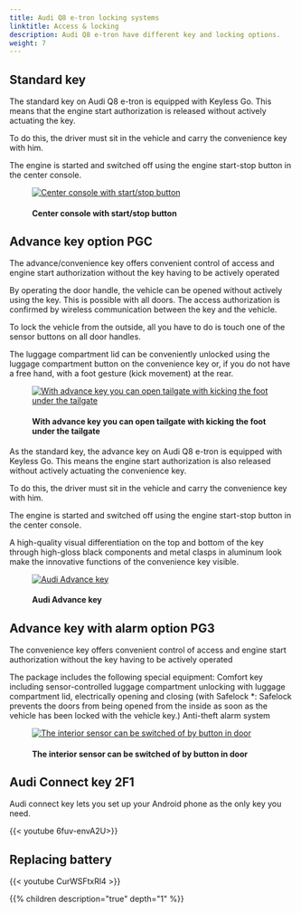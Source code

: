 ```yaml
---
title: Audi Q8 e-tron locking systems
linktitle: Access & locking
description: Audi Q8 e-tron have different key and locking options.
weight: 7
---
```

<!-- markdownlint-disable MD033 -->
## Standard key

The standard key on Audi Q8 e-tron is equipped with Keyless Go. This means that the engine start authorization is released without actively actuating the key. 

To do this, the driver must sit in the vehicle and carry the convenience key with him.

The engine is started and switched off using the engine start-stop button in the center console.

<figure>
    <a href="https://media.electrichasgoneaudi.net/multimedia/models/e-tron/technology/lockingsystems/startbutton.jpg">
        <img src="https://media.electrichasgoneaudi.net/multimedia/models/e-tron/technology/lockingsystems/startbutton.jpg"
        alt="Center console with start/stop button" title="Center console with start/stop button">
    </a>
    <figcaption><h4>Center console with start/stop button</h4></figcaption>
</figure>

## Advance key option PGC

The advance/convenience key offers convenient control of access and engine start authorization without the key having to be actively operated

By operating the door handle, the vehicle can be opened without actively using the key. This is possible with all doors. The access authorization is confirmed by wireless communication between the key and the vehicle. 

To lock the vehicle from the outside, all you have to do is touch one of the sensor buttons on all door handles. 

The luggage compartment lid can be conveniently unlocked using the luggage compartment button on the convenience key or, if you do not have a free hand, with a foot gesture (kick movement) at the rear.

<figure>
    <a href="https://media.electrichasgoneaudi.net/multimedia/models/e-tron/technology/lockingsystems/kicksensor.jpg">
        <img src="https://media.electrichasgoneaudi.net/multimedia/models/e-tron/technology/lockingsystems/kicksensors.jpg"
        alt="With advance key you can open tailgate with kicking the foot under the tailgate" title="With advance key you can open tailgate with kicking the foot under the tailgate">
    </a>
    <figcaption><h4>With advance key you can open tailgate with kicking the foot under the tailgate</h4></figcaption>
</figure>

As the standard key, the advance key on Audi Q8 e-tron is equipped with Keyless Go. This means
the engine start authorization is also released without actively actuating the convenience key.

To do this, the driver must sit in the vehicle and carry the convenience key with him.

The engine is started and switched off using the engine start-stop button in the center console.

A high-quality visual differentiation on the top and bottom of the key through high-gloss black components and metal clasps in aluminum look make the innovative functions of the convenience key visible.

<figure>
    <a href="https://media.electrichasgoneaudi.net/multimedia/models/e-tron/technology/lockingsystems/advancekey.jpg">
        <img src="https://media.electrichasgoneaudi.net/multimedia/models/e-tron/technology/lockingsystems/advancekeys.jpg"
        alt="Audi Advance key" title="Audi Advance key">
    </a>
    <figcaption><h4>Audi Advance key</h4></figcaption>
</figure>

## Advance key with alarm option PG3

The convenience key offers convenient control of access and engine start authorization without the key having to be actively operated

The package includes the following special equipment:
Comfort key including sensor-controlled luggage compartment unlocking with luggage compartment lid, electrically opening and closing (with Safelock *: Safelock prevents the doors from being opened from the inside as soon as the vehicle has been locked with the vehicle key.)
Anti-theft alarm system

<figure>
    <a href="https://media.electrichasgoneaudi.net/multimedia/models/e-tron/technology/lockingsystems/alarm_sensor_of.jpg">
        <img src="https://media.electrichasgoneaudi.net/multimedia/models/e-tron/technology/lockingsystems/alarm_sensor_ofs.jpg"
        alt="The interior sensor can be switched of by button in door" title="The interior sensor can be switched of by button in door">
    </a>
    <figcaption><h4>The interior sensor can be switched of by button in door</h4></figcaption>
</figure>

## Audi Connect key 2F1

Audi connect key lets you set up your Android phone as the only key you need. 

{{< youtube 6fuv-envA2U>}}

## Replacing battery

{{< youtube CurWSFtxRl4 >}}

{{% children description="true" depth="1" %}}
